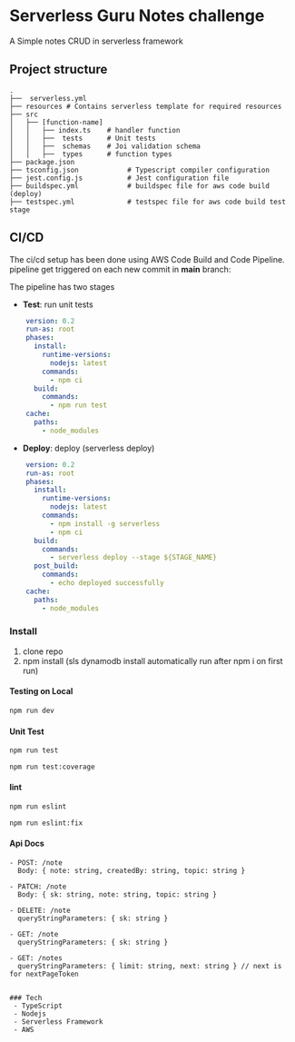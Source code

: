 # Serverless Guru Notes challenge

A Simple notes CRUD in serverless framework 

## Project structure
```
.
├──  serverless.yml 
├── resources # Contains serverless template for required resources
├── src
│   ├── [function-name]
│   │   ├── index.ts    # handler function
│   │   ├──  tests      # Unit tests
│   │   ├──  schemas    # Joi validation schema
│   │   ├──  types      # function types
├── package.json
├── tsconfig.json            # Typescript compiler configuration
├── jest.config.js           # Jest configuration file
├── buildspec.yml            # buildspec file for aws code build (deploy)
├── testspec.yml             # testspec file for aws code build test stage
```
## CI/CD

The ci/cd setup has been done using AWS Code Build and Code Pipeline.
pipeline get triggered on each new commit in **main** branch:

The pipeline has two stages
- **Test**: run unit tests
```yaml
    version: 0.2
    run-as: root
    phases:
      install:
        runtime-versions:
          nodejs: latest
        commands:
          - npm ci
      build:
        commands:
          - npm run test
    cache:
      paths:
        - node_modules
```

- **Deploy**: deploy (serverless deploy)
```yaml
    version: 0.2
    run-as: root
    phases:
      install:
        runtime-versions:
          nodejs: latest
        commands:
          - npm install -g serverless
          - npm ci
      build:
        commands:
          - serverless deploy --stage ${STAGE_NAME}
      post_build:
        commands:
          - echo deployed successfully
    cache:
      paths:
        - node_modules
```

### Install 

1. clone repo
2. npm install (sls dynamodb install automatically run after npm i on first run)

#### Testing on Local

```bash 
npm run dev
```

#### Unit Test

```bash 
npm run test
```
```bash 
npm run test:coverage
```

#### lint

```bash 
npm run eslint
```
```bash 
npm run eslint:fix
```
#### Api Docs
    - POST: /note
      Body: { note: string, createdBy: string, topic: string }
      
    - PATCH: /note
      Body: { sk: string, note: string, topic: string }
      
    - DELETE: /note
      queryStringParameters: { sk: string }
      
    - GET: /note
      queryStringParameters: { sk: string }
      
    - GET: /notes
      queryStringParameters: { limit: string, next: string } // next is for nextPageToken

```

### Tech
 - TypeScript 
 - Nodejs
 - Serverless Framework
 - AWS
